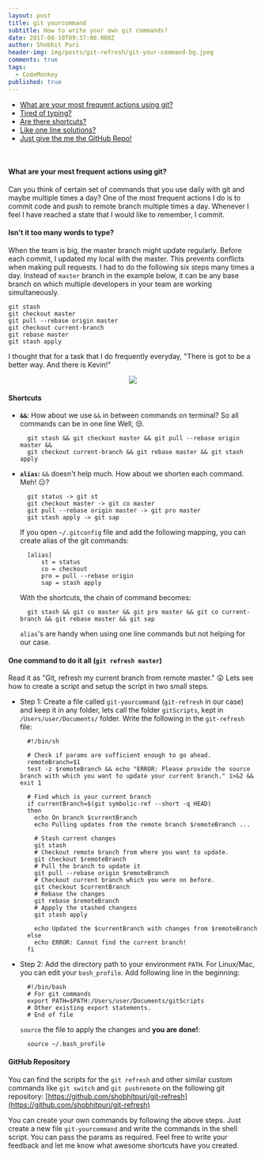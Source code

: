 ```yaml
---
layout: post
title: git yourcommand
subtitle: How to write your own git commands?
date: 2017-08-10T09:37:00.000Z
author: Shobhit Puri
header-img: img/posts/git-refresh/git-your-command-bg.jpeg
comments: true
tags:
  - CodeMonkey
published: true
---
```


- [What are your most frequent actions using git?](#what-are-your-most-frequent-actions-using-git)
- [Tired of typing?](#isnt-it-too-many-words-to-type)
- [Are there shortcuts?](#shortcuts)
- [Like one line solutions?](#one-command-to-do-it-all-git-refresh-master)
- [Just give the me the GitHub Repo!](#github-repository)
<br>

#### What are your most frequent actions using git?
Can you think of certain set of commands that you use daily with git and maybe multiple times a day? One of the most frequent actions I do is to commit code and push to remote branch multiple times a day. Whenever I feel I have reached a state that I would like to remember, I commit. 

#### Isn't it too many words to type?
When the team is big, the master branch might update regularly. Before each commit, I updated my local with the master. This prevents conflicts when making pull requests. I had to do the following six steps many times a day. Instead of `master` branch in the example below, it can be any base branch on which multiple developers in your team are working simultaneously.
	
	git stash
	git checkout master
	git pull --rebase origin master
	git checkout current-branch
	git rebase master
	git stash apply

I thought that for a task that I do frequently everyday, "There is got to be a better way. And there is Kevin!"

<p align="center">
  <img src ="{{site.baseurl}}/img/posts/git-refresh/better-way-joe.gif" />
</p>

#### Shortcuts
* **`&&`**: How about we use `&&` in between commands on terminal? So all commands can be in one line Well, :unamused:.

        git stash && git checkout master && git pull --rebase origin master &&
        git checkout current-branch && git rebase master && git stash apply


* **`alias`:** `&&` doesn't help much. How about we shorten each command. Meh! :expressionless:?
        
        git status -> git st
        git checkout master -> git co master
        git pull --rebase origin master -> git pro master
        git stash apply -> git sap

    If you open `~/.gitconfig` file and add the following mapping, you can create alias of the git commands:

        [alias]
            st = status
            co = checkout
            pro = pull --rebase origin
            sap = stash apply

    With the shortcuts, the chain of command becomes: 

        git stash && git co master && git pro master && git co current-branch && git rebase master && git sap

    `alias`'s are handy when using one line commands but not helping for our case.

#### One command to do it all (`git refresh master`)
Read it as "Git, refresh my current branch from remote master." :astonished: Lets see how to create a script and setup the script in two small steps. 

  - Step 1: Create a file called `git-yourcommand` (`git-refresh` in our case) and keep it in any folder, lets call the folder `gitScripts`, kept in `/Users/user/Documents/` folder. Write the following in the `git-refresh` file:

          #!/bin/sh

          # Check if params are sufficient enough to go ahead.
          remoteBranch=$1
          test -z $remoteBranch && echo "ERROR: Please provide the source branch with which you want to update your current branch." 1>&2 && exit 1

          # Find which is your current branch
          if currentBranch=$(git symbolic-ref --short -q HEAD)
          then
            echo On branch $currentBranch
            echo Pulling updates from the remote branch $remoteBranch ...
            
            # Stash current changes
            git stash
            # Checkout remote branch from where you want to update. 
            git checkout $remoteBranch
            # Pull the branch to update it
            git pull --rebase origin $remoteBranch
            # Checkout current branch which you were on before.
            git checkout $currentBranch
            # Rebase the changes
            git rebase $remoteBranch
            # Appply the stashed changess
            git stash apply

            echo Updated the $currentBranch with changes from $remoteBranch
          else
            echo ERROR: Cannot find the current branch!
          fi

  - Step 2: Add the directory path to your environment `PATH`. For Linux/Mac, you can edit your `bash_profile`. Add following line in the beginning:

          #!/bin/bash
          # For git commands
          export PATH=$PATH:/Users/user/Documents/gitScripts
          # Other existing export statements.
          # End of file
  
      `source` the file to apply the changes and **you are done!**:

          source ~/.bash_profile


#### GitHub Repository
You can find the scripts for the `git refresh` and other similar custom commands like `git switch` and `git pushremote` on the following git repository: [https://github.com/shobhitpuri/git-refresh](https://github.com/shobhitpuri/git-refresh)

You can create your own commands by following the above steps. Just create a new file `git-yourcommand` and write the commands in the shell script. You can pass the params as required. Feel free to write your feedback and let me know what awesome shortcuts have you created.
